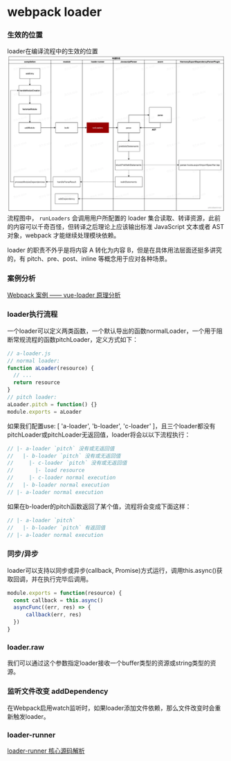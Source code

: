 <TitleList></TitleList>

# webpack loader

### 生效的位置
loader在编译流程中的生效的位置  
![An image](./images/wp16.png)
流程图中， `runLoaders` 会调用用户所配置的 loader 集合读取、转译资源，此前的内容可以千奇百怪，但转译之后理论上应该输出标准 JavaScript 文本或者 AST 对象，webpack 才能继续处理模块依赖。  

loader 的职责不外乎是将内容 A 转化为内容 B，但是在具体用法层面还挺多讲究的，有 pitch、pre、post、inline 等概念用于应对各种场景。

### 案例分析
[Webpack 案例 —— vue-loader 原理分析](https://juejin.cn/post/6937125495439900685)

### loader执行流程
一个loader可以定义两类函数，一个默认导出的函数normalLoader，一个用于阻断常规流程的函数pitchLoader，定义方式如下：  
```js
// a-loader.js
// normal loader:
function aLoader(resource) {
  // ...
  return resource
}
// pitch loader:
aLoader.pitch = function() {}
module.exports = aLoader
```
如果我们配置use: [ 'a-loader', 'b-loader', 'c-loader' ]，且三个loader都没有pitchLoader或pitchLoader无返回值，loader将会以以下流程执行：
```js
// |- a-loader `pitch` 没有或无返回值
//   |- b-loader `pitch` 没有或无返回值
//     |- c-loader `pitch` 没有或无返回值
//       |- load resource
//     |- c-loader normal execution
//   |- b-loader normal execution
// |- a-loader normal execution
```
如果在b-loader的pitch函数返回了某个值，流程将会变成下面这样：
```js
// |- a-loader `pitch`
//   |- b-loader `pitch` 有返回值
// |- a-loader normal execution
```
### 同步/异步
loader可以支持以同步或异步(callback, Promise)方式运行，调用this.async()获取回调，并在执行完毕后调用。
```js
module.exports = function(resource) {
  const callback = this.async()
  asyncFunc((err, res) => {
      callback(err, res)
  })
}
```
### loader.raw
我们可以通过这个参数指定loader接收一个buffer类型的资源或string类型的资源。

### 监听文件改变 addDependency
在Webpack启用watch监听时，如果loader添加文件依赖，那么文件改变时会重新触发loader。

### loader-runner
[loader-runner 核心源码解析](https://juejin.cn/post/6844904058591920141#heading-6)